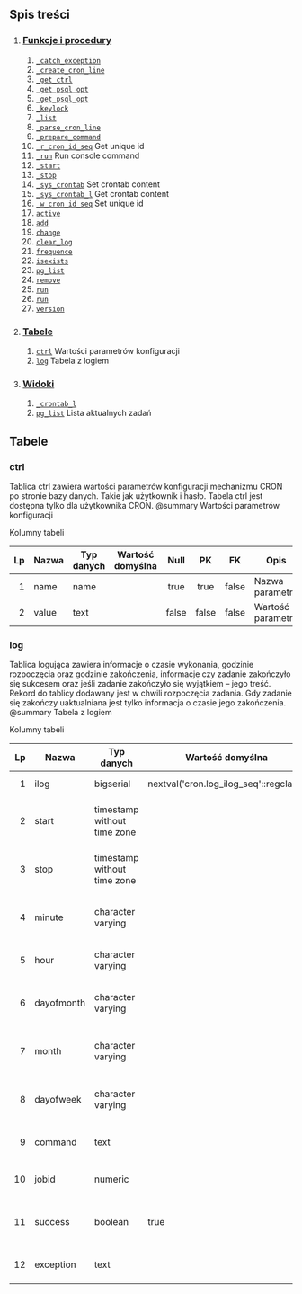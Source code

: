 ## Spis treści

1. ### [Funkcje i procedury](#routines)
	1. [`_catch_exception`](#_catch_exception)
	2. [`_create_cron_line`](#_create_cron_line)
	3. [`_get_ctrl`](#_get_ctrl)
	4. [`_get_psql_opt`](#_get_psql_opt)
	5. [`_get_psql_opt`](#_get_psql_opt)
	6. [`_keylock`](#_keylock)
	7. [`_list`](#_list)
	8. [`_parse_cron_line`](#_parse_cron_line)
	9. [`_prepare_command`](#_prepare_command)
	10. [`_r_cron_id_seq`](#_r_cron_id_seq) Get unique id
	11. [`_run`](#_run) Run console command
	12. [`_start`](#_start)
	13. [`_stop`](#_stop)
	14. [`_sys_crontab`](#_sys_crontab) Set crontab content
	15. [`_sys_crontab_l`](#_sys_crontab_l) Get crontab content
	16. [`_w_cron_id_seq`](#_w_cron_id_seq) Set unique id
	17. [`active`](#active)
	18. [`add`](#add)
	19. [`change`](#change)
	20. [`clear_log`](#clear_log)
	21. [`frequence`](#frequence)
	22. [`isexists`](#isexists)
	23. [`pg_list`](#pg_list)
	24. [`remove`](#remove)
	25. [`run`](#run)
	26. [`run`](#run)
	27. [`version`](#version)
2. ### [Tabele](#tables)
	1. [`ctrl`](#ctrl) Wartości parametrów konfiguracji
	2. [`log`](#log) Tabela z logiem
3. ### [Widoki](#views)
	1. [`_crontab_l`](#_crontab_l)
	2. [`pg_list`](#pg_list) Lista aktualnych zadań

<a name="tables"></a>

## Tabele

<a name="ctrl"></a>

### ctrl

Tablica ctrl zawiera wartości parametrów konfiguracji mechanizmu CRON po stronie bazy danych.
Takie jak użytkownik i hasło. Tabela ctrl jest dostępna tylko dla użytkownika CRON.
@summary Wartości parametrów konfiguracji

Kolumny tabeli

|Lp|Nazwa|Typ danych|Wartość domyślna|Null|PK|FK|Opis|
|---:|----|----|----|:--:|:--:|:--:|----|
|1|name|name||true|true|false|Nazwa parametru|
|2|value|text||false|false|false|Wartość parametru|

<a name="log"></a>

### log

Tablica logująca zawiera informacje o czasie wykonania, godzinie rozpoczęcia oraz godzinie zakończenia, informacje czy zadanie zakończyło się sukcesem oraz jeśli zadanie zakończyło się wyjątkiem – jego treść.
Rekord do tablicy dodawany jest w chwili rozpoczęcia zadania. Gdy zadanie się zakończy uaktualniana jest tylko informacja o czasie jego zakończenia. 
@summary Tabela z logiem

Kolumny tabeli

|Lp|Nazwa|Typ danych|Wartość domyślna|Null|PK|FK|Opis|
|---:|----|----|----|:--:|:--:|:--:|----|
|1|ilog|bigserial|nextval('cron.log_ilog_seq'::regclass)|true|true|false|Identyfikator rekordu|
|2|start|timestamp without time zone||false|false|false|Data i godzina rozpoczęcia zadania|
|3|stop|timestamp without time zone||false|false|false|Data i godzina zakończenia zadania|
|4|minute|character varying||false|false|false|Wartość kolumny minute z crona|
|5|hour|character varying||false|false|false|Wartość kolumny hour z crona|
|6|dayofmonth|character varying||false|false|false|Wartość kolumny dayofmonth z crona|
|7|month|character varying||false|false|false|Wartość kolumny month z crona|
|8|dayofweek|character varying||false|false|false|Wartość kolumny dayofweek z crona|
|9|command|text||false|false|false|Wykonywana komenda SQL|
|10|jobid|numeric||false|false|false|Wartość parametru abrokenflag|
|11|success|boolean|true|false|false|false|Czy zadanie zakończyło się sukcesem|
|12|exception|text||false|false|false|Treść wyjątku jeśli nastąpi|


